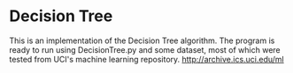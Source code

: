# Decision Tree

This is an implementation of the Decision Tree algorithm. The program is ready to run using DecisionTree.py and some dataset, most of which were tested from UCI's machine learning repository. http://archive.ics.uci.edu/ml
